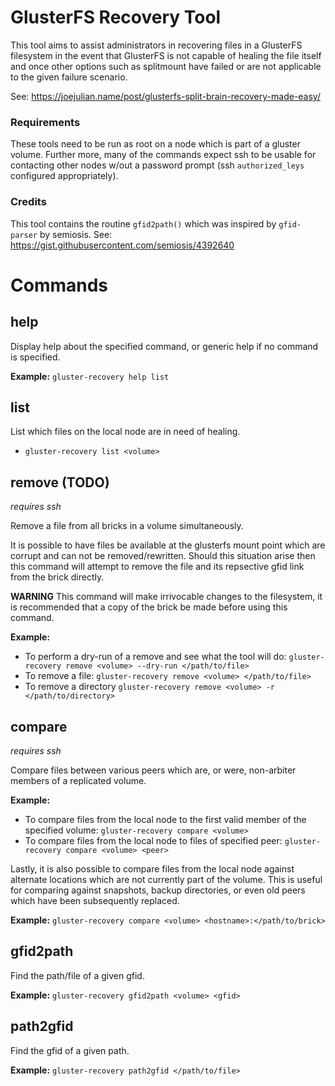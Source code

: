 # GlusterFS Recovery Tool

This tool aims to assist administrators in recovering files in a GlusterFS
filesystem in the event that GlusterFS is not capable of healing the file
itself and once other options such as splitmount have failed or are not
applicable to the given failure scenario.

See: https://joejulian.name/post/glusterfs-split-brain-recovery-made-easy/

### Requirements
These tools need to be run as root on a node which is part of a gluster volume.
Further more, many of the commands expect ssh to be usable for contacting other
nodes w/out a password prompt (ssh `authorized_leys` configured appropriately).

### Credits
This tool contains the routine `gfid2path()` which was inspired by
`gfid-parser` by semiosis. See: https://gist.githubusercontent.com/semiosis/4392640

# Commands

## help
Display help about the specified command, or generic help if no command is specified.

**Example:** `gluster-recovery help list`

## list
List which files on the local node are in need of healing.
- `gluster-recovery list <volume>`

## remove (TODO)
*requires ssh*

Remove a file from all bricks in a volume simultaneously.

It is possible to have files be available at the glusterfs mount point which
are corrupt and can not be removed/rewritten.  Should this situation arise then
this command will attempt to remove the file and its repsective gfid link from
the brick directly.

**WARNING** This command will make irrivocable changes to the filesystem, it is
recommended that a copy of the brick be made before using this command.

**Example:**
 - To perform a dry-run of a remove and see what the tool will do: `gluster-recovery remove <volume> --dry-run </path/to/file>`
 - To remove a file: `gluster-recovery remove <volume> </path/to/file>`
 - To remove a directory `gluster-recovery remove <volume> -r </path/to/directory>`

## compare
*requires ssh*

Compare files between various peers which are, or were, non-arbiter members of a replicated volume.

**Example:**
 - To compare files from the local node to the first valid member of the specified volume: `gluster-recovery compare <volume>`
 - To compare files from the local node to files of specified peer: `gluster-recovery compare <volume> <peer>`

Lastly, it is also possible to compare files from the local node against
alternate locations which are not currently part of the volume.  This is useful
for comparing against snapshots, backup directories, or even old peers which
have been subsequently replaced.

**Example:** `gluster-recovery compare <volume> <hostname>:</path/to/brick>`

## gfid2path
Find the path/file of a given gfid.

**Example:** `gluster-recovery gfid2path <volume> <gfid>`

## path2gfid
Find the gfid of a given path.

**Example:** `gluster-recovery path2gfid </path/to/file>`

